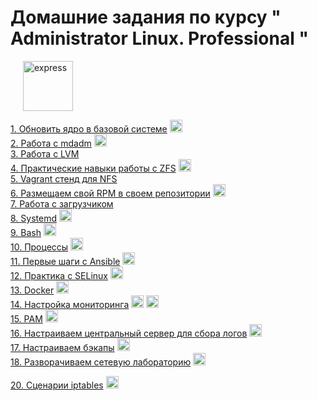 # Домашние задания по курсу " Administrator Linux. Professional "
<img src="https://www.svgrepo.com/show/3968/linux.svg" height="80"  style="margin-left: 20px" alt="express">



[1. Обновить ядро в базовой системе](01_kernel_update/README.md)  <img src="https://upload.wikimedia.org/wikipedia/commons/8/8f/Kernel_Layout.svg" height="20"   alt="kernel">   
[2. Работа с mdadm](02_fs/README.md)  <img src="https://upload.wikimedia.org/wikipedia/commons/9/9b/RAID_0.svg" height="20"   alt="raid">   
[3. Работа с LVM](03_lvm/README.md)  
[4. Практические навыки работы с ZFS](04_zfs/README.md)  <img src="https://upload.wikimedia.org/wikipedia/commons/7/75/OpenZFS_logo.svg" height="20"   alt="ZFS">  
[5. Vagrant стенд для NFS](05_nfs/README.md)  
[6. Размещаем свой RPM в своем репозитории](06_rpm/README.md)    <img src="https://upload.wikimedia.org/wikipedia/commons/0/00/RPM_Logo.svg" height="20"   alt="bash">  
[7. Работа с загрузчиком](07_boot/README.md)  
[8. Systemd](08_systemd/README.md)  <img src="https://upload.wikimedia.org/wikipedia/commons/3/33/Systemd-logo.svg" height="20"   alt="Systemd">  
[9. Bash](09_bash/README.md)  <img src="https://raw.githubusercontent.com/gilbarbara/logos/master/logos/bash-icon.svg" height="20"   alt="bash">   
[10. Процессы](10_process/README.md)    <img src="https://upload.wikimedia.org/wikipedia/commons/f/f5/Noun_Project_process_icon_2519390.svg" height="20"   alt="bash">   
[11. Первые шаги с Ansible](11_ansible/README.md)    <img src="https://upload.wikimedia.org/wikipedia/commons/thumb/2/24/Ansible_logo.svg/256px-Ansible_logo.svg.png?20210414073712" height="20"   alt="Ansible_logo">    
[12. Практика с SELinux](12_selinux/README.md)    <img src="https://avatars.githubusercontent.com/u/7838867?s=200&v=4" height="20"   alt="SELinux logo">    
[13. Docker](13_docker/README.md)    <img src="https://www.svgrepo.com/show/349342/docker.svg" height="20"   alt="Ansible_logo">   
[14. Настройка мониторинга](14_monitoring/README.md)    <img src="https://upload.wikimedia.org/wikipedia/commons/3/38/Prometheus_software_logo.svg" height="20"   alt="Prometheus">    <img src="https://www.vectorlogo.zone/logos/grafana/grafana-icon.svg" height="20"   alt="grafana">   
[15. PAM](15_pam/README.md)    <img src="https://surepassid.com/wp-content/uploads/2020/07/pam-400x400-300x300-1.png" height="20"   alt="PAM">    
[16. Настраиваем центральный сервер для сбора логов](16_logs/README.md)    <img src="https://img.icons8.com/external-sbts2018-outline-color-sbts2018/344/external-log-basic-ui-elements-2.2-sbts2018-outline-color-sbts2018.png" height="20"   alt="Ansible_logo">   
[17. Настраиваем бэкапы](17_backup/README.md)    <img src="https://upload.wikimedia.org/wikipedia/commons/thumb/8/8d/Iconoir_database-backup.svg/1024px-Iconoir_database-backup.svg.png" height="20"   alt="Backup_logo">  
[18. Разворачиваем сетевую лабораторию](18_network/README.md)    <img src="https://freesvg.org/img/lukas-Redundant-network-routers-and-switches.png" height="20"   alt="Ansible_logo">   

[20. Сценарии iptables](20_iptables/README.md)    <img src="https://upload.wikimedia.org/wikipedia/ru/thumb/f/f4/Iptables-traversal.svg/85px-Iptables-traversal.svg.png?20090709045750" height="20"   alt="Ansible_logo">   
